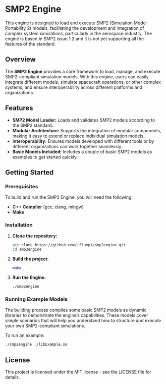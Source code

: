 # SMP2 Engine

This engine is designed to load and execute SMP2 (Simulation Model Portability 2) models, facilitating the development and integration of complex system simulations, particularly in the aerospace industry.
The engine is based in SMP2 issue 1.2 and it is not yet supporting all the features of the standard.

## Overview

The **SMP2 Engine** provides a core framework to load, manage, and execute SMP2-compliant simulation models. With this engine, users can easily integrate different models, simulate spacecraft operations, or other complex systems, and ensure interoperability across different platforms and organizations.

## Features

- **SMP2 Model Loader:** Loads and validates SMP2 models according to the SMP2 standard.
- **Modular Architecture:** Supports the integration of modular components, making it easy to extend or replace individual simulation models.
- **Interoperability:** Ensures models developed with different tools or by different organizations can work together seamlessly.
- **Basic Models Included:** Includes a couple of basic SMP2 models as examples to get started quickly.

## Getting Started

### Prerequisites

To build and run the SMP2 Engine, you will need the following:

- **C++ Compiler** (gcc, clang, mingw)
- **Make**

### Installation

1. **Clone the repository:**

    ```bash
    git clone https://github.com/iflumpi/smp2engine.git
    cd smp2engine
    ```

2. **Build the project:**

    ```bash
    make
    ```

3. **Run the Engine:**

    ```bash
    ./smp2engine
    ```

### Running Example Models

The building process compiles some basic SMP2 models as dynamic libraries to demonstrate the engine’s capabilities. These models cover simple scenarios that will help you understand how to structure and execute your own SMP2-compliant simulations.

To run an example:

```bash
./smp2engine ./libExample.so
```

## License

This project is licensed under the MIT license - see the LICENSE file for details.
